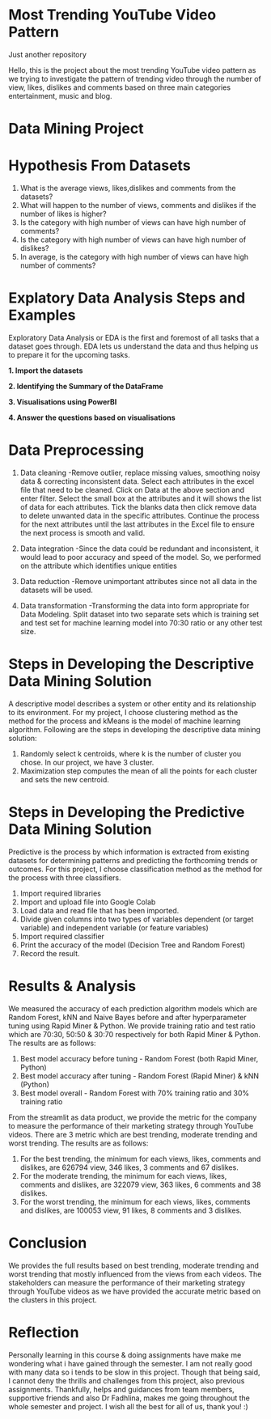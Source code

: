 # Most Trending YouTube Video Pattern
Just another repository

Hello, this is the project about the most trending YouTube video pattern as we trying to investigate the pattern of trending video through the number of view, likes, dislikes and comments based on three main categories entertainment, music and blog.


# Data Mining Project
# Hypothesis From Datasets
1. What is the average views, likes,dislikes and comments from the datasets?
2. What will happen to the number of views, comments and dislikes if the number of likes is higher?
3. Is the category with high number of views can have high number of comments?
4. Is the category with high number of views can have high number of dislikes?
5. In average, is the category with high number of views can have high number of comments?


# Explatory Data Analysis Steps and Examples
Exploratory Data Analysis or EDA is the first and foremost of all tasks that a dataset goes through. EDA lets us understand the data and thus helping us to prepare it for the upcoming tasks. 

**1. Import the datasets**

**2. Identifying the Summary of the DataFrame**

**3. Visualisations using PowerBI**

**4. Answer the questions based on visualisations**


# Data Preprocessing

1. Data cleaning
-Remove outlier, replace missing values, smoothing noisy data & correcting inconsistent data. Select each attributes in the excel file that need to be cleaned. Click on Data at the above section and enter filter. Select the small box at the attributes and it will shows the list of data for each attributes. Tick the blanks data then click remove data to delete unwanted data in the specific attributes. Continue the process for the next attributes until the last attributes in the Excel file to ensure the next process is smooth and valid.

2. Data integration
-Since the data could be redundant and inconsistent, it would lead to poor accuracy and speed of the model. So, we performed on the attribute which identifies unique entities

3. Data reduction
-Remove unimportant attributes since not all data in the datasets will be used.

4. Data transformation
-Transforming the data into form appropriate for Data Modeling. Split dataset into two separate sets which is training set and test set for machine learning model into 70:30 ratio or any other test size.



# Steps in Developing the Descriptive Data Mining Solution

A descriptive model describes a system or other entity and its relationship to its environment. For my project, I choose clustering method as the method for the process and kMeans is the model of machine learning algorithm. Following are the steps in developing the descriptive data mining solution:

1. Randomly select k centroids, where k is the number of cluster you chose. In our project, we have 3 cluster.
2. Maximization step computes the mean of all the points for each cluster and sets the new centroid.



# Steps in Developing the Predictive Data Mining Solution

Predictive is the process by which information is extracted from existing datasets for determining patterns and predicting the forthcoming trends or outcomes. For this project, I choose classification method as the method for the process with three classifiers. 

1. Import required libraries
2. Import and upload file into Google Colab
3. Load data and read file that has been imported.
4. Divide given columns into two types of variables dependent (or target variable) and independent variable (or feature variables)
5. Import required classifier 
6. Print the accuracy of the model (Decision Tree and Random Forest)
7. Record the result.



# Results & Analysis

We measured the accuracy of each prediction algorithm models which are Random Forest, kNN and Naive Bayes before and after hyperparameter tuning using Rapid Miner & Python. We provide training ratio and test ratio which are 70:30, 50:50 & 30:70 respectively for both Rapid Miner & Python. The results are as follows:

1. Best model accuracy before tuning - Random Forest (both Rapid Miner, Python)
2. Best model accuracy after tuning - Random Forest (Rapid Miner) & kNN (Python)
3. Best model overall - Random Forest with 70% training ratio and 30% training ratio

From the streamlit as data product, we provide the metric for the company to measure the performance of their marketing strategy through YouTube videos. There are 3 metric which are best trending, moderate trending and worst trending. The results are as follows:

1. For the best trending, the minimum for each views, likes, comments and dislikes, are 626794 view, 346 likes, 3 comments and 67 dislikes.
2. For the moderate trending, the minimum for each views, likes, comments and dislikes, are 322079 view, 363 likes, 6 comments and 38 dislikes.
3. For the worst trending, the minimum for each views, likes, comments and dislikes, are 100053 view, 91 likes, 8 comments and 3 dislikes.

# Conclusion 

We provides the full results based on best trending, moderate trending and worst trending that mostly influenced from the views from each videos. The stakeholders can measure the performance of their marketing strategy through YouTube videos as we have provided the accurate metric based on the clusters in this project. 



# Reflection

Personally learning in this course & doing assignments have make me wondering what i have gained through the semester. I am not really good with many data so i tends to be slow in this project. Though that being said, I cannot deny the thrills and challenges from this project, also previous assignments. Thankfully, helps and guidances from team members, supportive friends and also Dr Fadhlina, makes me going throughout the whole semester and project. I wish all the best for all of us, thank you! :)


